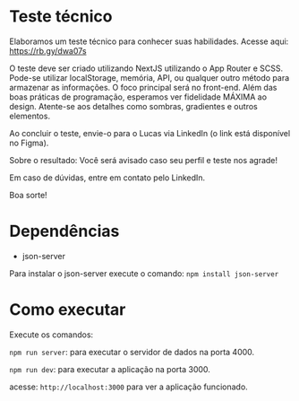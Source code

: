 # Teste técnico

Elaboramos um teste técnico para conhecer suas habilidades. Acesse aqui: https://rb.gy/dwa07s

O teste deve ser criado utilizando NextJS utilizando o App Router e SCSS. Pode-se utilizar localStorage, memória, API, ou qualquer outro método para armazenar as informações. O foco principal será no front-end. Além das boas práticas de programação, esperamos ver fidelidade MÁXIMA ao design. Atente-se aos detalhes como sombras, gradientes e outros elementos.

Ao concluir o teste, envie-o para o Lucas via LinkedIn (o link está disponível no Figma).

Sobre o resultado: Você será avisado caso seu perfil e teste nos agrade!

Em caso de dúvidas, entre em contato pelo LinkedIn.

Boa sorte!

# Dependências

- json-server

Para instalar o json-server execute o comando: `npm install json-server`

# Como executar

Execute os comandos:

`npm run server`: para executar o servidor de dados na porta 4000.

`npm run dev`: para executar a aplicação na porta 3000.

acesse: `http://localhost:3000` para ver a aplicação funcionado.


